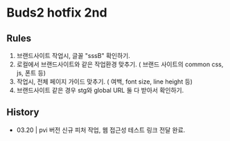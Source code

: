# Buds2 hotfix 2nd

## Rules
1. 브랜드사이트 작업시, 글꼴 "sssB" 확인하기.
2. 로컬에서 브랜드사이트와 같은 작업환경 맞추기. ( 브랜드 사이트의 common css, js, 폰트 등)
3. 작업시, 전체 페이지 가이드 맞추기. ( 여백, font size, line height 등)
4. 브랜드사이트 같은 경우 stg와 global URL 둘 다 받아서 확인하기.

## History
- 03.20 | pvi 버전 신규 피처 작업, 웹 접근성 테스트 링크 전달 완료.